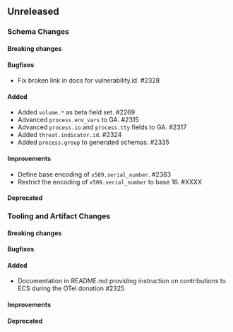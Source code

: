 <!-- When adding an entry to the Changelog:

- Please follow the Keep a Changelog: http://keepachangelog.com/ guidelines.
- Please insert your changelog line ordered by PR ID.
- Make sure you add your entry to the correct section (schema or tooling).

Thanks, you're awesome :-) -->

## Unreleased

### Schema Changes

#### Breaking changes

#### Bugfixes
* Fix broken link in docs for vulnerability.id. #2328

#### Added

* Added `volume.*` as beta field set. #2269
* Advanced `process.env_vars` to GA. #2315
* Advanced `process.io` and `process.tty` fields to GA. #2317
* Added `threat.indicator.id`. #2324
* Added `process.group` to generated schemas. #2335

#### Improvements

* Define base encoding of `x509.serial_number`. #2383
* Restrict the encoding of `x509.serial_number` to base 16. #XXXX

#### Deprecated

### Tooling and Artifact Changes

#### Breaking changes

#### Bugfixes

#### Added

* Documentation in README.md providing instruction on contributions to ECS during the OTel donation #2325

#### Improvements

#### Deprecated

<!-- All empty sections:

## Unreleased

### Schema Changes

#### Breaking changes

#### Bugfixes

#### Added

#### Improvements

#### Deprecated

### Tooling and Artifact Changes

#### Breaking changes

#### Bugfixes

#### Added

#### Improvements

#### Deprecated

-->
